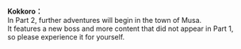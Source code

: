 # 

  
**Kokkoro：**  
In Part 2, further adventures will begin in the town of Musa.  
It features a new boss and more content that did not appear in Part 1,  
so please experience it for yourself.  
